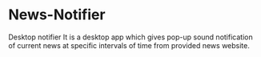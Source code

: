 # News-Notifier
Desktop notifier
It is a desktop app which gives pop-up sound notification of current news at specific intervals of time from provided news website.
